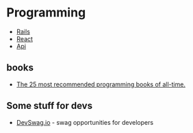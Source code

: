 # Programming

- [Rails](rails)
- [React](react)
- [Api](api)


## books
- [The 25 most recommended programming books of all-time.](https://dev.to/daolf/the-25-most-recommended-programming-books-of-all-time-5fel)

## Some stuff for devs
- [DevSwag.io](https://devswag.io/) - swag opportunities for developers
